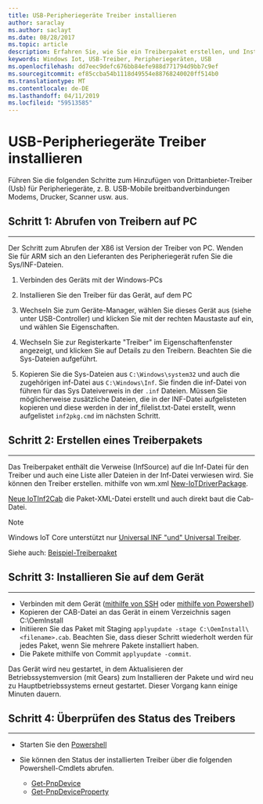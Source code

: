 ```yaml
---
title: USB-Peripheriegeräte Treiber installieren
author: saraclay
ms.author: saclayt
ms.date: 08/28/2017
ms.topic: article
description: Erfahren Sie, wie Sie ein Treiberpaket erstellen, und Installieren von Drittanbieter-Treiber auf Ihren Geräten.
keywords: Windows Iot, USB-Treiber, Peripheriegeräten, USB
ms.openlocfilehash: dd7eec9defc676bb84efe988d771794d9bb7c9ef
ms.sourcegitcommit: ef85ccba54b1118d49554e88768240020ff514b0
ms.translationtype: MT
ms.contentlocale: de-DE
ms.lasthandoff: 04/11/2019
ms.locfileid: "59513585"
---
```

# <a name="install-usb-peripheral-drivers"></a>USB-Peripheriegeräte Treiber installieren
Führen Sie die folgenden Schritte zum Hinzufügen von Drittanbieter-Treiber (Usb) für Peripheriegeräte, z. B. USB-Mobile breitbandverbindungen Modems, Drucker, Scanner usw. aus. 

## <a name="step-1-get-drivers-from-pc"></a>Schritt 1: Abrufen von Treibern auf PC
___
Der Schritt zum Abrufen der X86 ist Version der Treiber von PC. Wenden Sie für ARM sich an den Lieferanten des Peripheriegerät rufen Sie die Sys/INF-Dateien.


1. Verbinden des Geräts mit der Windows-PCs

2. Installieren Sie den Treiber für das Gerät, auf dem PC

3. Wechseln Sie zum Geräte-Manager, wählen Sie dieses Gerät aus (siehe unter USB-Controller) und klicken Sie mit der rechten Maustaste auf ein, und wählen Sie Eigenschaften.

4. Wechseln Sie zur Registerkarte "Treiber" im Eigenschaftenfenster angezeigt, und klicken Sie auf Details zu den Treibern. Beachten Sie die Sys-Dateien aufgeführt.

5. Kopieren Sie die Sys-Dateien aus `C:\Windows\system32` und auch die zugehörigen inf-Datei aus `C:\Windows\Inf`. Sie finden die inf-Datei von führen für das Sys Dateiverweis in der `.inf` Dateien. Müssen Sie möglicherweise zusätzliche Dateien, die in der INF-Datei aufgelisteten kopieren und diese werden in der inf_filelist.txt-Datei erstellt, wenn aufgelistet `inf2pkg.cmd` im nächsten Schritt.


## <a name="step-2-create-a-driver-package"></a>Schritt 2: Erstellen eines Treiberpakets
___

Das Treiberpaket enthält die Verweise (InfSource) auf die Inf-Datei für den Treiber und auch eine Liste aller Dateien in der Inf-Datei verwiesen wird. Sie können den Treiber erstellen. mithilfe von wm.xml [New-IoTDriverPackage](https://github.com/ms-iot/iot-adk-addonkit/tree/master/Tools/IoTCoreImaging/Docs/Add-IoTDriverPackage.md).

[Neue IoTInf2Cab](https://github.com/ms-iot/iot-adk-addonkit/tree/master/Tools/IoTCoreImaging/Docs/New-IoTInf2Cab.md) die Paket-XML-Datei erstellt und auch direkt baut die Cab-Datei.

> [!NOTE]
> Windows IoT Core unterstützt nur [Universal INF "und" Universal Treiber](https://docs.microsoft.com/en-us/windows-hardware/drivers/develop/getting-started-with-universal-drivers).


Siehe auch: [Beispiel-Treiberpaket](https://github.com/ms-iot/iot-adk-addonkit/tree/master/Workspace/Source-arm/BSP/CustomRpi2/Packages/CustomRPi2.GPIO) 

## <a name="step-3-install-on-device"></a>Schritt 3: Installieren Sie auf dem Gerät
___

* Verbinden mit dem Gerät ([mithilfe von SSH](../connect-your-device/ssh.md) oder [mithilfe von Powershell](../connect-your-device/powershell.md))
* Kopieren der <filename>CAB-Datei an das Gerät in einem Verzeichnis sagen C:\OemInstall
* Initiieren Sie das Paket mit Staging `applyupdate -stage C:\OemInstall\<filename>.cab`. Beachten Sie, dass dieser Schritt wiederholt werden für jedes Paket, wenn Sie mehrere Pakete installiert haben.
* Die Pakete mithilfe von Commit `applyupdate -commit`.

Das Gerät wird neu gestartet, in dem Aktualisieren der Betriebssystemversion (mit Gears) zum Installieren der Pakete und wird neu zu Hauptbetriebssystems erneut gestartet. Dieser Vorgang kann einige Minuten dauern.

## <a name="step-4-check-status-of-driver"></a>Schritt 4: Überprüfen des Status des Treibers
___

* Starten Sie den [Powershell](../connect-your-device/PowerShell.md)
* Sie können den Status der installierten Treiber über die folgenden Powershell-Cmdlets abrufen.

    * [Get-PnpDevice](https://docs.microsoft.com/powershell/module/pnpdevice/get-pnpdevice?view=win10-ps)
    * [Get-PnpDeviceProperty](https://docs.microsoft.com/powershell/module/pnpdevice/get-pnpdeviceproperty?view=win10-ps)
    
